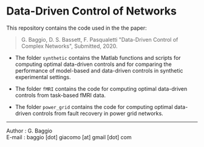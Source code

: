 # Data-Driven Control of Networks

This repository contains the code used in the the paper:

> G. Baggio, D. S. Bassett, F. Pasqualetti "Data-Driven Control of Complex Networks", Submitted, 2020. 

- The folder `synthetic` contains the Matlab functions and scripts for computing optimal data-driven controls and for comparing the performance of model-based and data-driven controls in synthetic experimental settings.

- The folder `fMRI` contains the code for computing optimal data-driven controls from task-based fMRI data.

- The folder `power_grid` contains the code for computing optimal data-driven controls from fault recovery in power grid networks.

***

Author : G. Baggio <br/>
E-mail : baggio [dot] giacomo [at] gmail [dot] com

